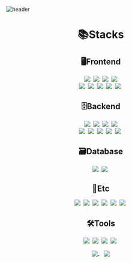 <!-- Header -->
![header](https://capsule-render.vercel.app/api?type=waving&color=auto&height=200&section=header&text=Juwon's%20GitHub&fontSize=50&animation=twinkling)

<h1 align="center">📚Stacks</h1>


<h2 align="center">🖥️Frontend</h2>
<p align="center">
  <img src="https://img.shields.io/badge/HTML5-E34F26?style=for-the-badge&logo=html5&logoColor=white">&nbsp
  <img src="https://img.shields.io/badge/CSS3-1572B6?style=for-the-badge&logo=css3&logoColor=white">&nbsp
  <img src="https://img.shields.io/badge/Node.js-43853D?style=for-the-badge&logo=node.js&logoColor=white">&nbsp
  <img src="https://img.shields.io/badge/npm-CB3837?style=for-the-badge&logo=npm&logoColor=white"><br/>
  <img src="https://img.shields.io/badge/JavaScript-F7DF1E?style=for-the-badge&logo=JavaScript&logoColor=white">&nbsp
  <img src="https://img.shields.io/badge/React-20232A?style=for-the-badge&logo=react&logoColor=61DAFB">&nbsp
  <img src="https://img.shields.io/badge/React_Router-CA4245?style=for-the-badge&logo=react-router&logoColor=white">&nbsp
  <img src="https://img.shields.io/badge/Bootstrap-563D7C?style=for-the-badge&logo=bootstrap&logoColor=white">&nbsp
  <img src="https://img.shields.io/badge/Material--UI-0081CB?style=for-the-badge&logo=material-ui&logoColor=white">&nbsp
</p>


<h2 align="center">🗄️Backend</h2>
<p align="center">
  <img src="https://img.shields.io/badge/Java-ED8B00?style=for-the-badge&logo=openjdk&logoColor=white">&nbsp
  <img src="https://img.shields.io/badge/Python-14354C?style=for-the-badge&logo=python&logoColor=white">&nbsp
  <img src="https://img.shields.io/badge/Flask-009688?style=for-the-badge&logo=flask&logoColor=white">&nbsp
  <img src="https://img.shields.io/badge/fastapi-009688?style=for-the-badge&logo=fastapi&logoColor=white"><br/>
  <img src="https://img.shields.io/badge/springboot-6DB33F?style=for-the-badge&logo=springboot&logoColor=white">&nbsp
  <img src="https://img.shields.io/badge/Spring_Security-6DB33F?style=for-the-badge&logo=Spring-Security&logoColor=white">&nbsp
  <img src="https://img.shields.io/badge/JWT-6DB33F?style=for-the-badge&logo=jsonwebtokens&logoColor=white">&nbsp
  <img src="https://img.shields.io/badge/mqtt-660066?style=for-the-badge&logo=mqtt&logoColor=white">&nbsp
  <img src="https://img.shields.io/badge/eclipse_mosquitto-3C5280?style=for-the-badge&logo=eclipsemosquitto&logoColor=white">&nbsp
</p>


<h2 align="center">🗃️Database</h2>
<p align="center">
  <img src="https://img.shields.io/badge/Oracle-F80000?style=for-the-badge&logo=Oracle&logoColor=white">&nbsp
  <img src="https://img.shields.io/badge/MySQL-005C84?style=for-the-badge&logo=mysql&logoColor=white">&nbsp
</p>


<h2 align="center">👥Etc</h2>
<p align="center">
  <img src="https://img.shields.io/badge/Slack-4A154B?style=for-the-badge&logo=slack&logoColor=white">&nbsp
  <img src="https://img.shields.io/badge/Discord-7289DA?style=for-the-badge&logo=discord&logoColor=white">&nbsp
  <img src="https://img.shields.io/badge/GIT-E44C30?style=for-the-badge&logo=git&logoColor=white">&nbsp
  <img src="https://img.shields.io/badge/GitHub-100000?style=for-the-badge&logo=github&logoColor=white">&nbsp
  <img src="https://img.shields.io/badge/Notion-%23000000.svg?style=for-the-badge&logo=notion&logoColor=white">&nbsp
  <img src="https://img.shields.io/badge/TensorFlow-FF6F00?style=for-the-badge&logo=tensorflow&logoColor=white">&nbsp
</p>


<h2 align="center">🛠️Tools</h2>
<p align="center">
  <img src="https://img.shields.io/badge/Eclipse-2C2255?style=for-the-badge&logo=eclipse&logoColor=white">&nbsp
  <img src="https://img.shields.io/badge/PyCharm-000000.svg?&style=for-the-badge&logo=PyCharm&logoColor=white">&nbsp
  <img src="https://img.shields.io/badge/Visual_Studio_Code-0078D4?style=for-the-badge&logo=visual%20studio%20code&logoColor=white">&nbsp
  <img src="https://img.shields.io/badge/Postman-FF6C37?style=for-the-badge&logo=postman&logoColor=white">&nbsp
</p>


<p align="center">
  <a href="https://github.com/jwndnjs1104">
    <img align="center" src="https://github-readme-stats.vercel.app/api/top-langs/?username=jwndnjs1104&show_icons=true&theme=nord&langs_count=8&hide_title=false" />
  </a>
  &nbsp&nbsp
  <a href="https://github.com/jwndnjs1104">
    <img align="center" src="https://github-readme-stats.vercel.app/api?username=jwndnjs1104&hide=contribs,prs&show_icons=true&include_all_commits=true&theme=nord&hide_title=false" />
  </a>
</p>


<p align="center">
  
</p>
